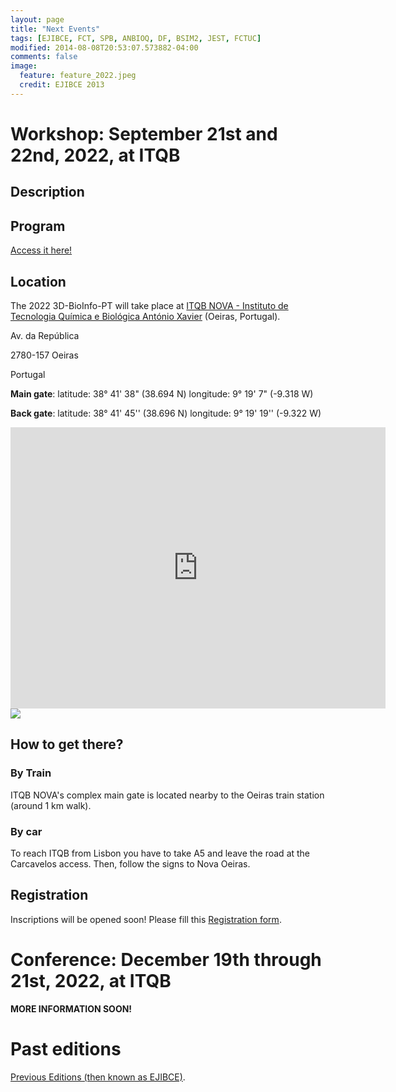 ```yaml
---
layout: page
title: "Next Events"
tags: [EJIBCE, FCT, SPB, ANBIOQ, DF, BSIM2, JEST, FCTUC]
modified: 2014-08-08T20:53:07.573882-04:00
comments: false
image:
  feature: feature_2022.jpeg
  credit: EJIBCE 2013
---
```


# Workshop: September 21st and 22nd, 2022, at ITQB

## Description

## Program
[Access it here!](/images/Program_workshop_2022.pdf)

## Location
The 2022 3D-BioInfo-PT will take place at [ITQB NOVA - Instituto de Tecnologia Química e Biológica António Xavier](https://www.itqb.unl.pt/) (Oeiras, Portugal).


Av. da República

2780-157 Oeiras

Portugal

<b>Main gate</b>:
latitude: 38° 41' 38" (38.694 N) 
longitude: 9° 19' 7" (-9.318 W) 

<b>Back gate</b>:
latitude: 38° 41' 45'' (38.696 N)
longitude: 9° 19' 19'' (-9.322 W)

<div class="splitscreen">
  <div class="left">
    <iframe src="https://maps.google.com/maps?q=ITQB%20NOVA&t=&z=13&ie=UTF8&iwloc=&output=embed" width="600" height="450" style="border:0;" allowfullscreen="" loading="lazy"></iframe>
  </div>

  <div class="right">
    <img src="https://www.itqb.unl.pt/contacts/mapa.jpg">
  </div>
</div>


## How to get there?

### By Train
ITQB NOVA's complex main gate is located nearby to the Oeiras train station (around 1 km walk). 

### By car
To reach ITQB from Lisbon you have to take A5 and leave the road at the Carcavelos access. Then, follow the signs to Nova Oeiras.

## Registration 
Inscriptions will be opened soon! Please fill this <a href="https://docs.google.com/forms/d/e/1FAIpQLSeNnCrdssmhnatfJjnmoiWlbzXVZ8BursmvUvUOEMkTPN_c0A/viewform?usp=sf_link)" target="_blank">Registration form</a>. 

# Conference: December 19th through 21st, 2022, at ITQB

<b>MORE INFORMATION SOON!</b>

# Past editions

<a href="/edicoes_anteriores/">Previous Editions (then known as EJIBCE)</a>.


